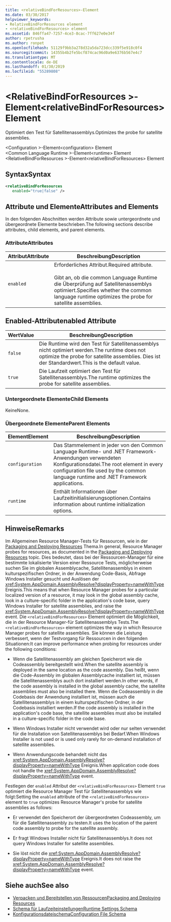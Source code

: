 ```yaml
---
title: <relativeBindForResources>-Element
ms.date: 03/30/2017
helpviewer_keywords:
- RelativeBindForResources element
- <relativeBindForResources> element
ms.assetid: 846ffa47-7257-4ce3-8cac-7ff627e0e34f
author: rpetrusha
ms.author: ronpet
ms.openlocfilehash: 51129f9bb3a278d32a5da723dcc339f5e918c0f4
ms.sourcegitcommit: 14355b4b2fe5bcf874cac96d0a9e6376b567e4c7
ms.translationtype: MT
ms.contentlocale: de-DE
ms.lasthandoff: 01/30/2019
ms.locfileid: "55289808"
---
```

# <a name="relativebindforresources-element"></a><span data-ttu-id="acc23-102">\<RelativeBindForResources >-Element</span><span class="sxs-lookup"><span data-stu-id="acc23-102">\<relativeBindForResources> Element</span></span>
<span data-ttu-id="acc23-103">Optimiert den Test für Satellitenassemblys.</span><span class="sxs-lookup"><span data-stu-id="acc23-103">Optimizes the probe for satellite assemblies.</span></span>  
  
 <span data-ttu-id="acc23-104">\<Configuration >-Element</span><span class="sxs-lookup"><span data-stu-id="acc23-104">\<configuration> Element</span></span>  
<span data-ttu-id="acc23-105">\<Common Language Runtime >-Element</span><span class="sxs-lookup"><span data-stu-id="acc23-105">\<runtime> Element</span></span>  
<span data-ttu-id="acc23-106">\<RelativeBindForResources >-Element</span><span class="sxs-lookup"><span data-stu-id="acc23-106">\<relativeBindForResources> Element</span></span>  
  
## <a name="syntax"></a><span data-ttu-id="acc23-107">Syntax</span><span class="sxs-lookup"><span data-stu-id="acc23-107">Syntax</span></span>  
  
```xml
<relativeBindForResources    
   enabled="true|false" />  
```  
  
## <a name="attributes-and-elements"></a><span data-ttu-id="acc23-108">Attribute und Elemente</span><span class="sxs-lookup"><span data-stu-id="acc23-108">Attributes and Elements</span></span>  
 <span data-ttu-id="acc23-109">In den folgenden Abschnitten werden Attribute sowie untergeordnete und übergeordnete Elemente beschrieben.</span><span class="sxs-lookup"><span data-stu-id="acc23-109">The following sections describe attributes, child elements, and parent elements.</span></span>  
  
### <a name="attributes"></a><span data-ttu-id="acc23-110">Attribute</span><span class="sxs-lookup"><span data-stu-id="acc23-110">Attributes</span></span>  
  
|<span data-ttu-id="acc23-111">Attribut</span><span class="sxs-lookup"><span data-stu-id="acc23-111">Attribute</span></span>|<span data-ttu-id="acc23-112">Beschreibung</span><span class="sxs-lookup"><span data-stu-id="acc23-112">Description</span></span>|  
|---------------|-----------------|  
|`enabled`|<span data-ttu-id="acc23-113">Erforderliches Attribut.</span><span class="sxs-lookup"><span data-stu-id="acc23-113">Required attribute.</span></span><br /><br /> <span data-ttu-id="acc23-114">Gibt an, ob die common Language Runtime die Überprüfung auf Satellitenassemblys optimiert.</span><span class="sxs-lookup"><span data-stu-id="acc23-114">Specifies whether the common language runtime optimizes the probe for satellite assemblies.</span></span>|  
  
## <a name="enabled-attribute"></a><span data-ttu-id="acc23-115">Enabled-Attribut</span><span class="sxs-lookup"><span data-stu-id="acc23-115">enabled Attribute</span></span>  
  
|<span data-ttu-id="acc23-116">Wert</span><span class="sxs-lookup"><span data-stu-id="acc23-116">Value</span></span>|<span data-ttu-id="acc23-117">Beschreibung</span><span class="sxs-lookup"><span data-stu-id="acc23-117">Description</span></span>|  
|-----------|-----------------|  
|`false`|<span data-ttu-id="acc23-118">Die Runtime wird den Test für Satellitenassemblys nicht optimiert werden.</span><span class="sxs-lookup"><span data-stu-id="acc23-118">The runtime does not optimize the probe for satellite assemblies.</span></span> <span data-ttu-id="acc23-119">Dies ist der Standardwert.</span><span class="sxs-lookup"><span data-stu-id="acc23-119">This is the default value.</span></span>|  
|`true`|<span data-ttu-id="acc23-120">Die Laufzeit optimiert den Test für Satellitenassemblys.</span><span class="sxs-lookup"><span data-stu-id="acc23-120">The runtime optimizes the probe for satellite assemblies.</span></span>|  
  
### <a name="child-elements"></a><span data-ttu-id="acc23-121">Untergeordnete Elemente</span><span class="sxs-lookup"><span data-stu-id="acc23-121">Child Elements</span></span>  
 <span data-ttu-id="acc23-122">Keine</span><span class="sxs-lookup"><span data-stu-id="acc23-122">None.</span></span>  
  
### <a name="parent-elements"></a><span data-ttu-id="acc23-123">Übergeordnete Elemente</span><span class="sxs-lookup"><span data-stu-id="acc23-123">Parent Elements</span></span>  
  
|<span data-ttu-id="acc23-124">Element</span><span class="sxs-lookup"><span data-stu-id="acc23-124">Element</span></span>|<span data-ttu-id="acc23-125">Beschreibung</span><span class="sxs-lookup"><span data-stu-id="acc23-125">Description</span></span>|  
|-------------|-----------------|  
|`configuration`|<span data-ttu-id="acc23-126">Das Stammelement in jeder von den Common Language Runtime- und .NET Framework-Anwendungen verwendeten Konfigurationsdatei.</span><span class="sxs-lookup"><span data-stu-id="acc23-126">The root element in every configuration file used by the common language runtime and .NET Framework applications.</span></span>|  
|`runtime`|<span data-ttu-id="acc23-127">Enthält Informationen über Laufzeitinitialisierungsoptionen.</span><span class="sxs-lookup"><span data-stu-id="acc23-127">Contains information about runtime initialization options.</span></span>|  
  
## <a name="remarks"></a><span data-ttu-id="acc23-128">Hinweise</span><span class="sxs-lookup"><span data-stu-id="acc23-128">Remarks</span></span>  
 <span data-ttu-id="acc23-129">Im Allgemeinen Resource Manager-Tests für Ressourcen, wie in der [Packaging and Deploying Resources](../../../../../docs/framework/resources/packaging-and-deploying-resources-in-desktop-apps.md) Thema.</span><span class="sxs-lookup"><span data-stu-id="acc23-129">In general, Resource Manager probes for resources, as documented in the [Packaging and Deploying Resources](../../../../../docs/framework/resources/packaging-and-deploying-resources-in-desktop-apps.md) topic.</span></span> <span data-ttu-id="acc23-130">Dies bedeutet, dass bei der Ressourcen-Manager für eine bestimmte lokalisierte Version einer Ressource Tests, möglicherweise suchen Sie im globalen Assemblycache, Satellitenassemblys in einem kulturspezifischen Ordner, in der Anwendung Code-Basis, Abfrage Windows Installer gesucht und Auslösen der <xref:System.AppDomain.AssemblyResolve?displayProperty=nameWithType> Ereignis.</span><span class="sxs-lookup"><span data-stu-id="acc23-130">This means that when Resource Manager probes for a particular localized version of a resource, it may look in the global assembly cache, look in a culture-specific folder in the application's code base, query Windows Installer for satellite assemblies, and raise the <xref:System.AppDomain.AssemblyResolve?displayProperty=nameWithType> event.</span></span> <span data-ttu-id="acc23-131">Die `<relativeBindForResources>` Element optimiert die Möglichkeit, die in der Resource Manager-für Satellitenassemblys Tests.</span><span class="sxs-lookup"><span data-stu-id="acc23-131">The `<relativeBindForResources>` element optimizes the way in which Resource Manager probes for satellite assemblies.</span></span> <span data-ttu-id="acc23-132">Sie können die Leistung verbessert, wenn der Testvorgang für Ressourcen in den folgenden Situationen:</span><span class="sxs-lookup"><span data-stu-id="acc23-132">It can improve performance when probing for resources under the following conditions:</span></span>  
  
-   <span data-ttu-id="acc23-133">Wenn die Satellitenassembly am gleichen Speicherort wie die Codeassembly bereitgestellt wird.</span><span class="sxs-lookup"><span data-stu-id="acc23-133">When the satellite assembly is deployed in the same location as the code assembly.</span></span> <span data-ttu-id="acc23-134">Das heißt, wenn die Code-Assembly im globalen Assemblycache installiert ist, müssen die Satellitenassemblys auch dort installiert werden.</span><span class="sxs-lookup"><span data-stu-id="acc23-134">In other words, if the code assembly is installed in the global assembly cache, the satellite assemblies must also be installed there.</span></span> <span data-ttu-id="acc23-135">Wenn die Codeassembly in die Codebasis der Anwendung installiert ist, müssen auch die Satellitenassemblys in einem kulturspezifischen Ordner, in der Codebasis installiert werden.</span><span class="sxs-lookup"><span data-stu-id="acc23-135">If the code assembly is installed in the application's code base, the satellite assemblies must also be installed in a culture-specific folder in the code base.</span></span>  
  
-   <span data-ttu-id="acc23-136">Wenn Windows Installer nicht verwendet wird oder nur selten verwendet für die Installation von Satellitenassemblys bei Bedarf.</span><span class="sxs-lookup"><span data-stu-id="acc23-136">When Windows Installer is not used or is used only rarely for on-demand installation of satellite assemblies.</span></span>  
  
-   <span data-ttu-id="acc23-137">Wenn Anwendungscode behandelt nicht das <xref:System.AppDomain.AssemblyResolve?displayProperty=nameWithType> Ereignis.</span><span class="sxs-lookup"><span data-stu-id="acc23-137">When application code does not handle the <xref:System.AppDomain.AssemblyResolve?displayProperty=nameWithType> event.</span></span>  
  
 <span data-ttu-id="acc23-138">Festlegen der `enabled` Attribut der `<relativeBindForResources>` Element `true` optimiert die Resource Manager Test für Satellitenassemblys wie folgt:</span><span class="sxs-lookup"><span data-stu-id="acc23-138">Setting the `enabled` attribute of the `<relativeBindForResources>` element to `true` optimizes Resource Manager's probe for satellite assemblies as follows:</span></span>  
  
-   <span data-ttu-id="acc23-139">Er verwendet den Speicherort der übergeordneten Codeassembly, um für die Satellitenassembly zu testen.</span><span class="sxs-lookup"><span data-stu-id="acc23-139">It uses the location of the parent code assembly to probe for the satellite assembly.</span></span>  
  
-   <span data-ttu-id="acc23-140">Er fragt Windows Installer nicht für Satellitenassemblys.</span><span class="sxs-lookup"><span data-stu-id="acc23-140">It does not query Windows Installer for satellite assemblies.</span></span>  
  
-   <span data-ttu-id="acc23-141">Sie löst nicht die <xref:System.AppDomain.AssemblyResolve?displayProperty=nameWithType> Ereignis.</span><span class="sxs-lookup"><span data-stu-id="acc23-141">It does not raise the <xref:System.AppDomain.AssemblyResolve?displayProperty=nameWithType> event.</span></span>  
  
## <a name="see-also"></a><span data-ttu-id="acc23-142">Siehe auch</span><span class="sxs-lookup"><span data-stu-id="acc23-142">See also</span></span>
- [<span data-ttu-id="acc23-143">Verpacken und Bereitstellen von Ressourcen</span><span class="sxs-lookup"><span data-stu-id="acc23-143">Packaging and Deploying Resources</span></span>](../../../../../docs/framework/resources/packaging-and-deploying-resources-in-desktop-apps.md)
- [<span data-ttu-id="acc23-144">Schema für Laufzeiteinstellungen</span><span class="sxs-lookup"><span data-stu-id="acc23-144">Runtime Settings Schema</span></span>](../../../../../docs/framework/configure-apps/file-schema/runtime/index.md)
- [<span data-ttu-id="acc23-145">Konfigurationsdateischema</span><span class="sxs-lookup"><span data-stu-id="acc23-145">Configuration File Schema</span></span>](../../../../../docs/framework/configure-apps/file-schema/index.md)
